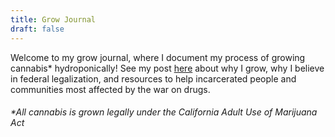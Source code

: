 ```yaml
---
title: Grow Journal
draft: false
---
```

Welcome to my grow journal, where I document my process of     growing cannabis* hydroponically! See my post [here](https://ericalittman.com/personal/whyigrow) about why I grow, why I believe in federal legalization, and resources to help incarcerated people and communities most affected by the war on drugs. 

###### *All cannabis is grown legally under the California Adult Use of Marijuana Act
